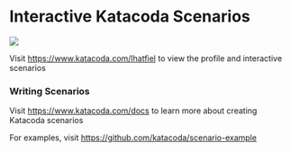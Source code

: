 # Interactive Katacoda Scenarios

[![](http://shields.katacoda.com/katacoda/lhatfiel/count.svg)](https://www.katacoda.com/lhatfiel "Get your profile on Katacoda.com")

Visit https://www.katacoda.com/lhatfiel to view the profile and interactive scenarios

### Writing Scenarios
Visit https://www.katacoda.com/docs to learn more about creating Katacoda scenarios

For examples, visit https://github.com/katacoda/scenario-example
